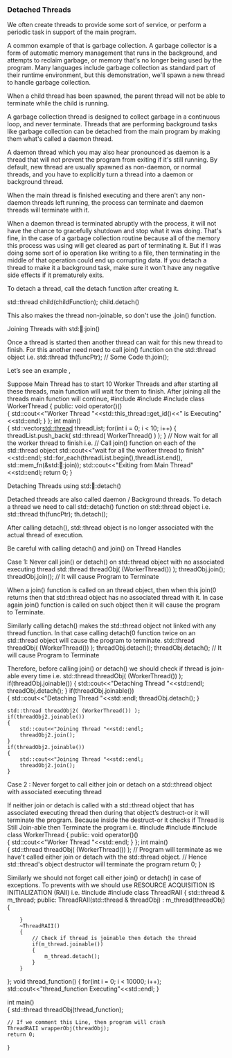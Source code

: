 ### Detached Threads
We often create threads to provide some sort of service, or perform a periodic task in support of the main program.

A common example of that is garbage collection. A garbage collector is a form of automatic memory management that runs in the background, and attempts to reclaim garbage, or memory that's no longer being used by the program. Many languages include garbage collection as standard part of their runtime environment, but this demonstration, we'll spawn a new thread to handle garbage collection.

When a child thread has been spawned, the parent thread will not be able to terminate while the child is running.

A garbage collection thread is designed to collect garbage in a continuous loop, and never terminate. Threads that are performing background tasks like garbage collection can be detached from the main program by making them what's called a daemon thread.

A daemon thread which you may also hear pronounced as daemon is a thread that will not prevent the program from exiting if it's still running. By default, new thread are usually spawned as non-daemon, or normal threads, and you have to explicitly turn a thread into a daemon or background thread.

When the main thread is finished executing and there aren't any non-daemon threads left running, the process can terminate and daemon threads will terminate with it.

When a daemon thread is terminated abruptly with the process, it will not have the chance to gracefully shutdown and stop what it was doing. That's fine, in the case of a garbage collection routine because all of the memory this process was using will get cleared as part of terminating it. But if I was doing some sort of io operation like writing to a file, then terminating in the middle of that operation could end up corrupting data. If you detach a thread to make it a background task, make sure it won't have any negative side effects if it prematurely exits.

To detach a thread, call the detach function after creating it.

std::thread child(childFunction);
child.detach()

This also makes the thread non-joinable, so don't use the .join() function.

Joining Threads with std::thread::join()

Once a thread is started then another thread can wait for this new thread to finish. For this another need need to call join() function on the std::thread object i.e.
std::thread th(funcPtr);
// Some Code
th.join();

Let’s see an example ,

Suppose Main Thread has to start 10 Worker Threads and after starting all these threads, main function will wait for them to finish. After joining all the threads main function will continue,
#include <iostream>
#include <thread>
#include <algorithm>
class WorkerThread
{
public:
    void operator()()     
    {
        std::cout<<"Worker Thread "<<std::this_thread::get_id()<<" is Executing"<<std::endl;
    }
};
int main()  
{
    std::vector<std::thread> threadList;
    for(int i = 0; i < 10; i++)
    {
        threadList.push_back( std::thread( WorkerThread() ) );
    }
    // Now wait for all the worker thread to finish i.e.
    // Call join() function on each of the std::thread object
    std::cout<<"wait for all the worker thread to finish"<<std::endl;
    std::for_each(threadList.begin(),threadList.end(), std::mem_fn(&std::thread::join));
    std::cout<<"Exiting from Main Thread"<<std::endl;
    return 0;
}

Detaching Threads using std::thread::detach()

Detached threads are also called daemon / Background threads.  To detach a thread we need to call std::detach() function on std::thread object i.e.
std::thread th(funcPtr);
th.detach();

After calling detach(), std::thread object is no longer associated with the actual thread of execution.

Be careful with calling detach() and join() on Thread Handles

Case 1: Never call join() or detach() on std::thread object with no associated executing thread
    std::thread threadObj( (WorkerThread()) );
    threadObj.join();
    threadObj.join(); // It will cause Program to Terminate

When a join() function is called on an thread object, then when this join(0 returns then that std::thread object has no associated thread with it. In case again join() function is called on such object then it will cause the program to Terminate.

Similarly calling detach() makes the std::thread object not linked with any thread function. In that case calling detach(0 function twice on an std::thread object will cause the program to terminate.
    std::thread threadObj( (WorkerThread()) );
    threadObj.detach();
    threadObj.detach(); // It will cause Program to Terminate

Therefore, before calling join() or detach() we should check if thread is join-able every time i.e.
    std::thread threadObj( (WorkerThread()) );
    if(threadObj.joinable())
    {
        std::cout<<"Detaching Thread "<<std::endl;
        threadObj.detach();
    }
    if(threadObj.joinable())    
    {
        std::cout<<"Detaching Thread "<<std::endl;
        threadObj.detach();
    }

    std::thread threadObj2( (WorkerThread()) );
    if(threadObj2.joinable())
    {
        std::cout<<"Joining Thread "<<std::endl;
        threadObj2.join();
    }
    if(threadObj2.joinable())    
    {
        std::cout<<"Joining Thread "<<std::endl;
        threadObj2.join();
    }

Case 2 : Never forget to call either join or detach on a std::thread object with associated executing thread

If  neither join or detach is called with a std::thread object that has associated executing thread then during that object’s destruct-or it will terminate the program.
Because inside the destruct-or it checks if Thread is Still Join-able then Terminate the program i.e.
#include <iostream>
#include <thread>
#include <algorithm>
class WorkerThread
{
public:
    void operator()()     
    {
        std::cout<<"Worker Thread "<<std::endl;
    }
};
int main()  
{
    std::thread threadObj( (WorkerThread()) );
    // Program will terminate as we have't called either join or detach with the std::thread object.
    // Hence std::thread's object destructor will terminate the program
    return 0;
}

Similarly we should not forget call either join() or detach() in case of exceptions. To prevents with we should use RESOURCE ACQUISITION IS INITIALIZATION (RAII) i.e.
#include <iostream>
#include <thread>
class ThreadRAII
{
    std::thread & m_thread;
    public:
        ThreadRAII(std::thread  & threadObj) : m_thread(threadObj)
        {

        }
        ~ThreadRAII()
        {
            // Check if thread is joinable then detach the thread
            if(m_thread.joinable())
            {
                m_thread.detach();
            }
        }
};
void thread_function()
{
    for(int i = 0; i < 10000; i++);
        std::cout<<"thread_function Executing"<<std::endl;
}

int main()  
{
    std::thread threadObj(thread_function);

    // If we comment this Line, then program will crash
    ThreadRAII wrapperObj(threadObj);
    return 0;
}

